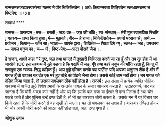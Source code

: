 **उन्मत्तमत्तजडवत्स्वसंस्थां** **गतस्य मे वीर चिकित्सितेन ।** **अर्थ: कियान्भवता शिकि्षतेन** **स्तब्धप्रमत्तस्य च पिष्टपेष: ॥ १३॥** 

शब्दार्थ **** 

**उन्मत्त—** **पागलपन** **; मत्त—** **शराबी** **; जड-वत्—** **जड़ की भाँति** **; स्व-संस्थाम्—** **मेरी मूल स्वाभाविक स्थिति** **; गतस्य—** **प्राप्त** **किया हुआ** **; मे—** **मुझको** **; वीर—** **हे राजा** **; चिकित्सितेन—** **अपनी भत्र्सना से** **; अर्थ:—** **प्रयोजन** **; कियान्—** **कौन सा** **; भवता—** **आपके द्वारा** **; शिक्षितेन—** **शिक्षा दिये गए** **; स्तब्ध—** **जड़** **; प्रमत्तस्य—** **पागल मनुष्य का** **; च—** **भी** **; पिष्ट-पेष:—** **आटा पीसने** **जैसा।** **.** 

**हे राजन्, आपने कहा ''रे दुष्ट, जड़ तथा पागल! मैं तुश्हारी चिकित्सा करने जा रहा हूँ और** **तब तुम होश में आ जाओगे।ÓÓ इस सश्बन्ध में मुझे कहना है कि यद्यपि मैं जड़, गूँगे तथा बहरे** **मनुष्य की भाँति रहता हूँ, किन्तु मैं सचमुच एक स्वरूप-सिद्ध व्यकि्त हूँ। आप मुझे दण्डित** **करके क्या पाएँगे? यदि आपका अनुमान ठीक है और मैं पागल हूँ तो आपका यह दंड एक मरे** **हुए घोड़े को पीटने जैसा होगा। उससे कोई लाभ नहीं होगा। जब पागल को दंडित किया जाता** **है, तो उसका पागलपन ठीक नहीं होता है।** **तात्पर्य :** इस संसार में प्रत्येक व्यक्ति भौतिक अवस्था में अर्जित झूठे विशेष प्रभावों के अन्तर्गत पागल के समान आचरण करता है। उदाहरणार्थ, चोर यह जानता है कि चोरी अच्छा काम नहीं है और यह कि इसके बाद राजा या ईश्वर से दण्ड मिलता है तथा चोर पकड़े जाते हैं और पुलिस उन्हें दण्ड देती है, तो भी वह बारश्बार चोरी करता है। उसके मन में यह विचार घर किये रहता है कि चोरी करने से वह सुखी हो जाएगा। यह तो पागलपन का लक्षण है। बारश्बार दण्डित होकर भी चोर अपनी चोरी करने की आदत नहीं छोड़ पाता, अत: दण्ड वृथा है।  

**श्रीशुक उवाच** 